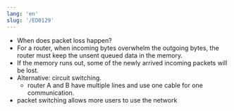 ```yaml
---
lang: 'en'
slug: '/ED0129'
---
```


- When does packet loss happen?
- For a router, when incoming bytes overwhelm the outgoing bytes, the router must keep the unsent queued data in the memory.
- If the memory runs out, some of the newly arrived incoming packets will be lost.
- Alternative: circuit switching.
  - router A and B have multiple lines and use one cable for one communication.
- packet switching allows more users to use the network
